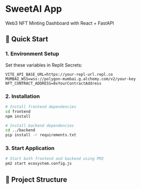 # SweetAI App

Web3 NFT Minting Dashboard with React + FastAPI

## 🚀 Quick Start

### 1. Environment Setup

Set these variables in Replit Secrets:
```env
VITE_API_BASE_URL=https://your-repl-url.repl.co
MUMBAI_WSS=wss://polygon-mumbai.g.alchemy.com/v2/your-key
NFT_CONTRACT_ADDRESS=0xYourContractAddress
```

### 2. Installation

```bash
# Install frontend dependencies
cd frontend
npm install

# Install backend dependencies
cd ../backend
pip install -r requirements.txt
```

### 3. Start Application

```bash
# Start both frontend and backend using PM2
pm2 start ecosystem.config.js
```

## 📁 Project Structure
